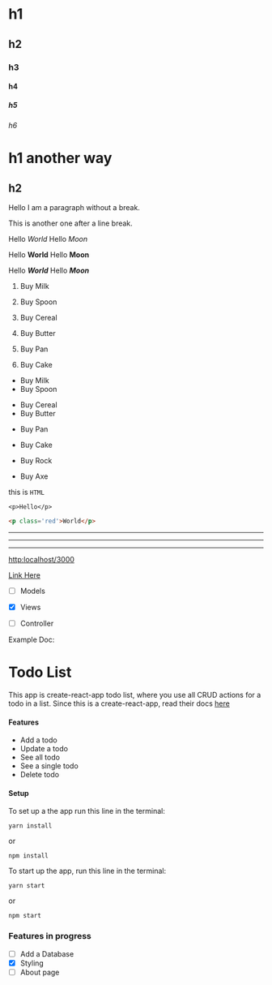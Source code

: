 # h1

## h2

### h3

#### h4

##### h5

###### h6

h1 another way
==============

h2
--------------

Hello I am a paragraph without a break.

This is another one after a line break.

Hello *World*
Hello _Moon_

Hello **World**
Hello __Moon__

Hello ***World***
Hello ___Moon___


1. Buy Milk
2. Buy Spoon
3. Buy Cereal

1. Buy Butter
8. Buy Pan
3. Buy Cake


- Buy Milk
- Buy Spoon

* Buy Cereal
* Buy Butter

+ Buy Pan
+ Buy Cake

+ Buy Rock
- Buy Axe

this is `HTML`

```
<p>Hello</p>
```

```HTML
<p class='red'>World</p>
```


---

***

___


<http:localhost/3000>



[Link Here](http:localhost/3000 "Awesome tool tip")


- [ ] Models
- [x] Views
- [ ] Controller



Example Doc: 


# Todo List
This app is create-react-app todo list, where you use all CRUD actions for a todo in a list. Since this is a create-react-app, read their docs [here](https://github.com/facebook/create-react-app/blob/master/README.md)

#### Features
- Add a todo
- Update a todo
- See all todo
- See a single todo
- Delete todo

#### Setup
To set up a the app run this line in the terminal:

```
yarn install
```

or 

```
npm install
```

To start up the app, run this line in the terminal:

```
yarn start
```

or 

```
npm start
```


### Features in progress
- [ ] Add a Database
- [x] Styling
- [ ] About page